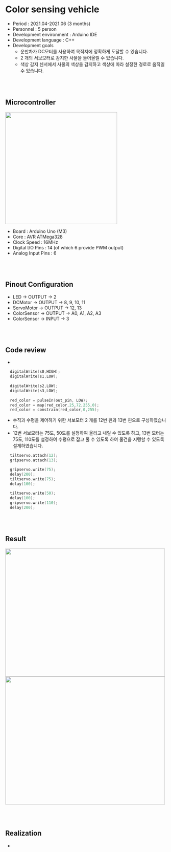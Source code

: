 # Color sensing vehicle
* Period : 2021.04-2021.06 (3 months)
* Personnel : 5 person
* Development environment : Arduino IDE
* Development language : C++
* Development goals  
  * 운반차가 DC모터를 사용하여 목적지에 정확하게 도달할 수 있습니다.
  * 2 개의 서보모터로 감지한 사물을 들어올릴 수 있습니다. 
  * 색상 감지 센서에서 사물의 색상을 감지하고 색상에 따라 설정한 경로로 움직일 수 있습니다. 

<br/> <br/>

## Microcontroller
<a href="#"><img src="?" width="350px" height="350px"></a> 
* Board : Arduino Uno (M3)
* Core : AVR ATMega328 
* Clock Speed : 16MHz
* Digital I/O Pins : 14 (of which 6 provide PWM output)
* Analog Input Pins : 6

<br/> <br/>

## Pinout Configuration
* LED -> OUTPUT -> 2
* DCMotor -> OUTPUT -> 8, 9, 10, 11
* ServoMotor -> OUTPUT -> 12, 13 
* ColorSensor -> OUTPUT -> A0, A1, A2, A3
* ColorSensor -> INPUT -> 3

<br/> <br/>

## Code review
* 
```C
  digitalWrite(s0,HIGH);  
  digitalWrite(s1,LOW);
  
  digitalWrite(s2,LOW);               
  digitalWrite(s3,LOW);
  
  red_color = pulseIn(out_pin, LOW);
  red_color = map(red_color,25,72,255,0);  
  red_color = constrain(red_color,0,255);
```
* 수직과 수평을 제어하기 위한 서보모터 2 개를 12번 핀과 13번 핀으로 구성하였습니다.
* 12번 서보모터는 75도, 50도를 설정하여 올리고 내릴 수 있도록 하고, 13번 모터는 75도, 110도를 설정하여 수평으로 잡고 풀 수 있도록 하여 물건을 지탱할 수 있도록 설계하였습니다.
```C
  tiltservo.attach(12);  
  gripservo.attach(13);

  gripservo.write(75); 
  delay(200);
  tiltservo.write(75);
  delay(100);
  
  tiltservo.write(50);  
  delay(100);
  gripservo.write(110); 
  delay(200);
```

<br/> <br/>

## Result
<a href="#"><img src="?" width="500px" height="400px"></a>
<a href="#"><img src="?" width="500px" height="400px"></a>

<br/> <br/>

## Realization
* 


